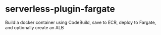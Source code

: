 # serverless-plugin-fargate
Build a docker container using CodeBuild, save to ECR, deploy to Fargate, and optionally create an ALB
